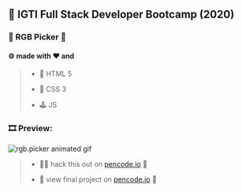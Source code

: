 ## :school_satchel: IGTI Full Stack Developer Bootcamp (2020)

### :rainbow: RGB Picker :dart:

#### :gear: made with :hearts: and

> - :evergreen_tree: HTML 5
>
> - :space_invader: CSS 3 
>
> - :joystick: JS 

### :film_strip: Preview:

![rgb.picker animated gif](https://media.giphy.com/media/S3mlHwk5OMGfm32voo/giphy.gif)

> - :man_technologist: hack this out on [pencode.io](https://codepen.io/vzro/pen/gOaEjbX) :wrench:
>
> - :popcorn: view final project on [pencode.io](https://cdpn.io/vzro/fullpage/gOaEjbX) :eyes:
